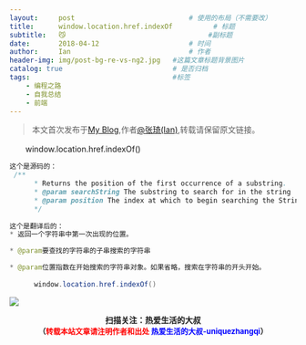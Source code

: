 ```yaml
---
layout:     post             				# 使用的布局（不需要改）
title:      window.location.href.indexOf          # 标题 
subtitle:   😼 					  				#副标题
date:       2018-04-12  					# 时间
author:     Ian                  			# 作者
header-img: img/post-bg-re-vs-ng2.jpg	#这篇文章标题背景图片
catalog: true                        	# 是否归档
tags:                              		#标签
    - 编程之路
    - 自我总结
    - 前端
---
```


> 本文首次发布于[My Blog](http://uniquezhangqi.top),作者[@张琦(Ian)](http://uniquezhangqi.top/about/),转载请保留原文链接。



　　window.location.href.indexOf()``` java
这个是源码的： /**      * Returns the position of the first occurrence of a substring.      * @param searchString The substring to search for in the string      * @param position The index at which to begin searching the String object. If omitted, search starts at the beginning of the string.      */
 
这个是翻译后的：     
* 返回一个字符串中第一次出现的位置。* @param要查找的字符串的子串搜索的字符串* @param位置指数在开始搜索的字符串对象。如果省略，搜索在字符串的开头开始。
      
      window.location.href.indexOf()

```



![](https://ws3.sinaimg.cn/large/006tKfTcgy1fqj5aochgoj309k09kmwz.jpg)
<b><center>扫描关注：热爱生活的大叔</center>
<b><center><font size="2">（<font size="2" color="#FF0000">转载本站文章请注明作者和出处</font> <font size="2" color="#0000FF">热爱生活的大叔-uniquezhangqi</font><font size="2">）</font>